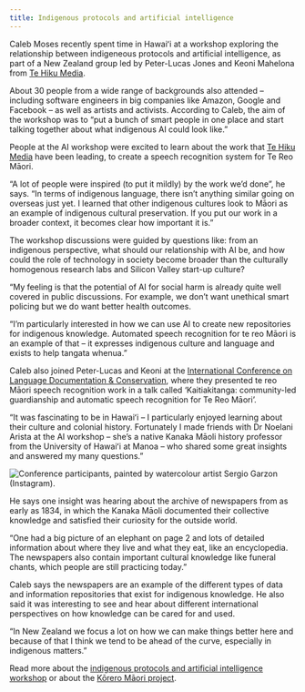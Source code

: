 ```yaml
---
title: Indigenous protocols and artificial intelligence
---
```

Caleb Moses recently spent time in Hawaiʻi at a workshop exploring the relationship between
indigeneous protocols and artificial intelligence, as part of
a New Zealand group led by Peter-Lucas Jones and Keoni Mahelona from [Te Hiku Media](https://tehiku.nz/). 

<!--more-->

About 30 people from a wide range of backgrounds also attended – including
software engineers in big companies like Amazon, Google and Facebook – as well
as artists and activists. According to Caleb, the aim of the workshop was to
“put a bunch of smart people in one place and start talking together about what
indigenous AI could look like.” 

People at the AI workshop were excited to learn about the work that
[Te Hiku Media](https://tehiku.nz/) have been leading, to create a speech
recognition system for Te Reo Māori.

“A lot of people were inspired (to put it mildly) by the work we’d done”, he
says. “In terms of indigenous language, there isn’t anything similar going on
overseas just yet. I learned that other indigenous cultures look to Māori as an
example of indigenous cultural preservation. If you put our work in a broader
context, it becomes clear how important it is.” 

The workshop discussions were guided by questions like: from an indigenous
perspective, what should our relationship with AI be, and how could the role of
technology in society become broader than the culturally homogenous research
labs and Silicon Valley start-up culture?

“My feeling is that the potential of AI for social harm is already quite well
covered in public discussions. For example, we don’t want unethical smart
policing but we do want better health outcomes. 

“I’m particularly interested in how we can use AI to create new repositories for
indigenous knowledge. Automated speech recognition for te reo Māori is an
example of that – it expresses indigenous culture and language and exists to
help tangata whenua.”

Caleb also joined Peter-Lucas and Keoni at the [International Conference on Language
Documentation & Conservation](https://icldc6.weebly.com/), where they presented
te reo Māori speech recognition work in a talk called ‘Kaitiakitanga:
community-led guardianship and automatic speech recognition for Te Reo Māori’. 

“It was fascinating to be in Hawaiʻi – I particularly enjoyed learning about
their culture and colonial history. Fortunately I made friends with Dr Noelani
Arista at the AI workshop – she’s a native Kanaka Māoli history professor from the
University of Hawaiʻi at Manoa – who shared some great insights and answered my
many questions.”

![Conference participants, painted by watercolour artist Sergio Garzon ([Instagram](https://www.instagram.com/sergiogarzon/)).
](2019-04-17-caleb-hawaii/indigenous-protocols-sergio-garzon.jpg)

He says one insight was hearing about the archive of newspapers from as early as
1834, in which the Kanaka Māoli documented their collective knowledge and
satisfied their curiosity for the outside world.

“One had a big picture of an elephant on page 2 and lots of detailed information
about where they live and what they eat, like an encyclopedia. The newspapers
also contain important cultural knowledge like funeral chants, which people are
still practicing today.”

Caleb says the newspapers are an example of the different types of data and
information repositories that exist for indigenous knowledge. He also said it
was interesting to see and hear about different international perspectives on
how knowledge can be cared for and used. 

“In New Zealand we focus a lot on how we can make things better here and because
of that I think we tend to be ahead of the curve, especially in indigenous
matters.” 

Read more about the [indigenous protocols and artificial intelligence
workshop](https://www.ics.hawaii.edu/2019/03/indigenous-protocols-and-artificial-intelligence/) or about the 
[Kōrero Māori project](https://www.nzherald.co.nz/northern-advocate/news/article.cfm?c_id=1503450&objectid=11998971).
